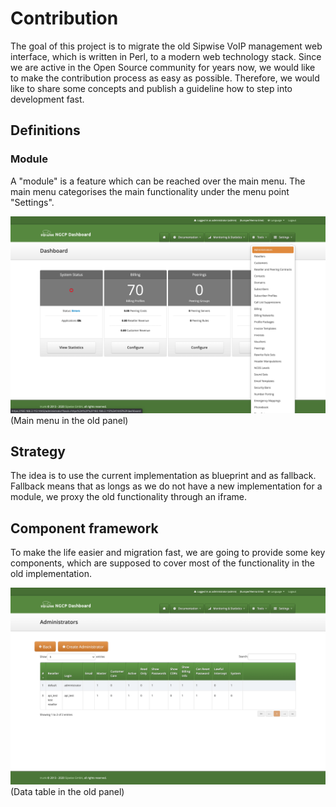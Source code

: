 # Contribution

The goal of this project is to migrate the old Sipwise VoIP management web interface, which is written in Perl, to a modern web technology stack.
Since we are active in the Open Source community for years now, we would like to make the contribution process as easy as possible. Therefore, we would like to share some concepts and publish a guideline how to step into development fast.

## Definitions

### Module
A "module" is a feature which can be reached over the main menu. The main menu categorises the main functionality under the menu point "Settings".

![Old panel main menu](./doc/images/old-panel-menu.png)(Main menu in the old panel)

## Strategy
The idea is to use the current implementation as blueprint and as fallback. Fallback means that as longs as we do not have a new implementation for a module, we proxy the old functionality through an iframe.

## Component framework
To make the life easier and migration fast, we are going to provide some key components, which are supposed to cover most of the functionality in the old implementation.

![Old panel main menu](./doc/images/old-panel-list.png)(Data table in the old panel)

